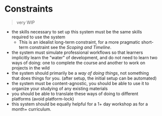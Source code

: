 # Constraints

> very WIP

- the skills necessary to set up this system must be the same skills required to use the system
  - This is an idealist long-term constraint, for a more pragmatic short-term constraint see the _Scoping and Timeline_.
- the system must simulate professional workflows so that learners implicitly learn the "water" of development, and do not need to learn two ways of doing: one to complete the course and another to work on projects in the wild
- the system should primarily be a _way of doing things_, not something that does things for you. (after setup, the initial setup can be automated)
- the system must be content-agnostic, you should be able to use it to organize your studying of any existing materials
- you should be able to translate these ways of doing to different platforms (avoid platform-lock)
- this system should be equally helpful for a 1+ day workshop as for a month+ curriculum.
